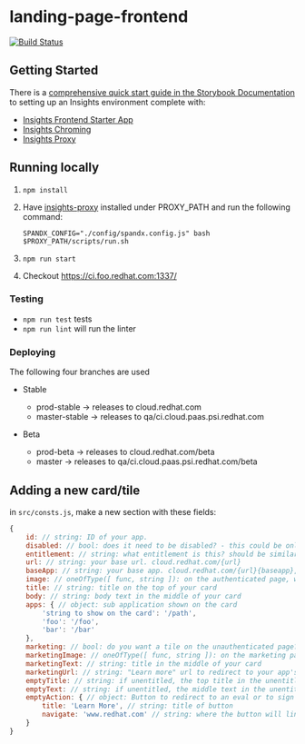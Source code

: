 # landing-page-frontend

[![Build Status](https://travis-ci.org/RedHatInsights/landing-page-frontend.svg?branch=master)](https://travis-ci.org/RedHatInsights/landing-page-frontend)

## Getting Started

There is a [comprehensive quick start guide in the Storybook Documentation](https://github.com/RedHatInsights/insights-frontend-storybook/blob/master/src/docs/welcome/quickStart/DOC.md) to setting up an Insights environment complete with:

- [Insights Frontend Starter App](https://github.com/RedHatInsights/insights-frontend-starter-app)
- [Insights Chroming](https://github.com/RedHatInsights/insights-chrome)
- [Insights Proxy](https://github.com/RedHatInsights/insights-proxy)

## Running locally

1. `npm install`
2. Have [insights-proxy](https://github.com/RedHatInsights/insights-proxy) installed under PROXY_PATH and run the following command:

    ```shell
    SPANDX_CONFIG="./config/spandx.config.js" bash $PROXY_PATH/scripts/run.sh
    ```

3. `npm run start`

4. Checkout https://ci.foo.redhat.com:1337/

### Testing

- `npm run test` tests
- `npm run lint` will run the linter

### Deploying

The following four branches are used

- Stable
  - prod-stable -> releases to cloud.redhat.com
  - master-stable -> releases to qa/ci.cloud.paas.psi.redhat.com

- Beta
  - prod-beta -> releases to cloud.redhat.com/beta
  - master -> releases to qa/ci.cloud.paas.psi.redhat.com/beta

## Adding a new card/tile

in `src/consts.js`, make a new section with these fields:

```js
{
    id: // string: ID of your app.
    disabled: // bool: does it need to be disabled? - this could be only on prod, only on beta, etc.
    entitlement: // string: what entitlement is this? should be similar to the ID?
    url: // string: your base url. cloud.redhat.com/{url}
    baseApp: // string: your base app. cloud.redhat.com/{url}{baseapp}, should start with '/'
    image: // oneOfType([ func, string ]): on the authenticated page, what image/icon should be at the top of your card?
    title: // string: title on the top of your card
    body: // string: body text in the middle of your card
    apps: { // object: sub application shown on the card
        'string to show on the card': '/path',
        'foo': '/foo',
        'bar': '/bar'
    },
    marketing: // bool: do you want a tile on the unauthenticated page? If not, remove all instances of "marketing"
    marketingImage: // oneOfType([ func, string ]): on the marketing page, what image/icon should be at the top of your card?
    marketingText: // string: title in the middle of your card
    marketingUrl: // string: "Learn more" url to redirect to your app's marketing material
    emptyTitle: // string: if unentitled, the top title in the unentitled modal
    emptyText: // string: if unentitled, the middle text in the unentitled modal
    emptyAction: { // object: Button to redirect to an eval or to sign up for sku
        title: 'Learn More', // string: title of button
        navigate: 'www.redhat.com' // string: where the button will link to
    }
}
```
